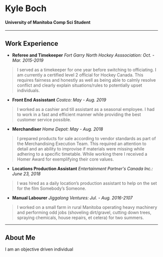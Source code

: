 # Kyle Boch
#### University of Manitoba Comp Sci Student

---
## Work Experience

* **Referee and Timekeeper**
 *Fort Garry North Hockey Asssociation: Oct. - Mar. 2015-2019*
>I served as a timekeeper for one year before switching to officiating. I am currently a certified level 2 official for Hockey Canada. This requires fairness and honestly as well as being able to calmly resolve conflict and clearly explain situations/rules to potentially upset individuals.


* **Front End Assisstant**
 *Costco: May - Aug. 2019*
>I worked as a cashier and till assistant as a seasonal employee. I had to work in a fast and efficient manner while providing the best customer service possible.

* **Merchandiser**
 *Home Depot: May - Aug. 2018*
>I prepared products for sale according to vendor standards as part of the Merchandising Execution Team. This required an attention to detail and an ability to improvise if materials were missing while adhering to a specific timetable. While working there I received a Homer Award for exemplifying their core values.

* **Locations Production Assistant**
 *Entertainment Partner's Canada Inc.: June 23, 2018*
 >I was hired as a daily location’s production assistant to help on the set for the film Somebody’s Someone.

* **Manual Labourer**
 *Jiggalong Ventures: Jul. - Aug. 2016-2107*
>I worked on a small farm in rural Manitoba operating heavy machinery and performing odd jobs (shoveling dirt/gravel, cutting down trees, spraying chemicals, house repairs, et cetera) for two summers.

---

## About Me


I am an objective driven individual
